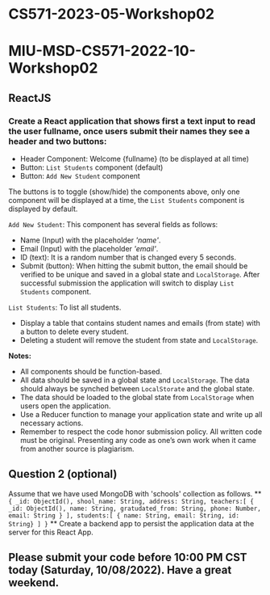# CS571-2023-05-Workshop02
# MIU-MSD-CS571-2022-10-Workshop02
## ReactJS
### Create a React application that shows first a text input to read the user fullname, once users submit their names they see a header and two buttons:
* Header Component: Welcome {fullname} (to be displayed at all time)
* Button: `List Students` component (default)
* Button: `Add New Student` component  
  
The buttons is to toggle (show/hide) the components above, only one component will be displayed at a time, the `List Students` component is displayed by default.

`Add New Student`: This component has several fields as follows:
* Name (Input) with the placeholder *'name'*. 
* Email (Input) with the placeholder *'email'*. 
* ID (text): It is a random number that is changed every 5 seconds.
* Submit (button): When hitting the submit button, the email should be verified to be unique and saved in a global state and `LocalStorage`. After successful submission the application will switch to display `List Students` component.

`List Students`: To list all students.  
* Display a table that contains student names and emails (from state) with a button to delete every student.   
* Deleting a student will remove the student from state and `LocalStorage`.

**Notes:**
* All components should be function-based.
* All data should be saved in a global state and `LocalStorage`. The data should always be synched between `LocalStorate` and the global state.
* The data should be loaded to the global state from `LocalStorage` when users open the application. 
* Use a Reducer function to manage your application state and write up all necessary actions.
* Remember to respect the code honor submission policy. All written code must be original. Presenting any code as one’s own work when it came from another source is plagiarism.

## Question 2 (optional)
Assume that we have used MongoDB with 'schools' collection as follows.
**
`
{
  _id: ObjectId(),
  shool_name: String,
  address: String,
  teachers:[
    {
      _id: ObjectId(),
      name: String,
      gratudated_from: String,
      phone: Number,
      email: String
    }
  ],
  students:[
      { name: String, email: String, id: String}
  ]
}
`
**
Create a backend app to persist the application data at the server for this React App.

## Please submit your code before 10:00 PM CST today (Saturday, 10/08/2022). Have a great weekend.
